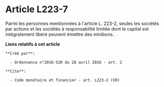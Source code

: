 # Article L223-7

Parmi les personnes mentionnées à l'article L. 223-2, seules les sociétés par actions et les sociétés à responsabilité
limitée dont le capital est intégralement libéré peuvent émettre des minibons.

**Liens relatifs à cet article**

	**Créé par**:

	  - Ordonnance n°2016-520 du 28 avril 2016 - art. 2

	**Cite**:

	  - Code monétaire et financier - art. L223-2 (VD)
